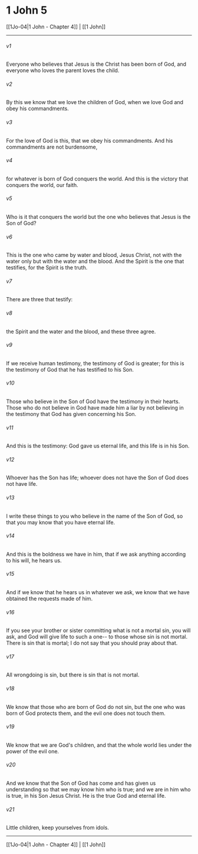 # 1 John 5

[[1Jo-04|1 John - Chapter 4]] | [[1 John]]
***

###### v1
Everyone who believes that Jesus is the Christ has been born of God, and everyone who loves the parent loves the child.
###### v2
By this we know that we love the children of God, when we love God and obey his commandments.
###### v3
For the love of God is this, that we obey his commandments. And his commandments are not burdensome,
###### v4
for whatever is born of God conquers the world. And this is the victory that conquers the world, our faith.
###### v5
Who is it that conquers the world but the one who believes that Jesus is the Son of God?
###### v6
This is the one who came by water and blood, Jesus Christ, not with the water only but with the water and the blood. And the Spirit is the one that testifies, for the Spirit is the truth.
###### v7
There are three that testify:
###### v8
the Spirit and the water and the blood, and these three agree.
###### v9
If we receive human testimony, the testimony of God is greater; for this is the testimony of God that he has testified to his Son.
###### v10
Those who believe in the Son of God have the testimony in their hearts. Those who do not believe in God have made him a liar by not believing in the testimony that God has given concerning his Son.
###### v11
And this is the testimony: God gave us eternal life, and this life is in his Son.
###### v12
Whoever has the Son has life; whoever does not have the Son of God does not have life.
###### v13
I write these things to you who believe in the name of the Son of God, so that you may know that you have eternal life.
###### v14
And this is the boldness we have in him, that if we ask anything according to his will, he hears us.
###### v15
And if we know that he hears us in whatever we ask, we know that we have obtained the requests made of him.
###### v16
If you see your brother or sister committing what is not a mortal sin, you will ask, and God will give life to such a one-- to those whose sin is not mortal. There is sin that is mortal; I do not say that you should pray about that.
###### v17
All wrongdoing is sin, but there is sin that is not mortal.
###### v18
We know that those who are born of God do not sin, but the one who was born of God protects them, and the evil one does not touch them.
###### v19
We know that we are God's children, and that the whole world lies under the power of the evil one.
###### v20
And we know that the Son of God has come and has given us understanding so that we may know him who is true; and we are in him who is true, in his Son Jesus Christ. He is the true God and eternal life.
###### v21
Little children, keep yourselves from idols.

***

[[1Jo-04|1 John - Chapter 4]] | [[1 John]]
